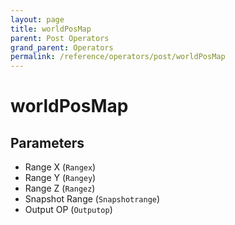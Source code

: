 ```yaml
---
layout: page
title: worldPosMap
parent: Post Operators
grand_parent: Operators
permalink: /reference/operators/post/worldPosMap
---
```


# worldPosMap

## Parameters

* Range X (`Rangex`)
* Range Y (`Rangey`)
* Range Z (`Rangez`)
* Snapshot Range (`Snapshotrange`)
* Output OP (`Outputop`)
